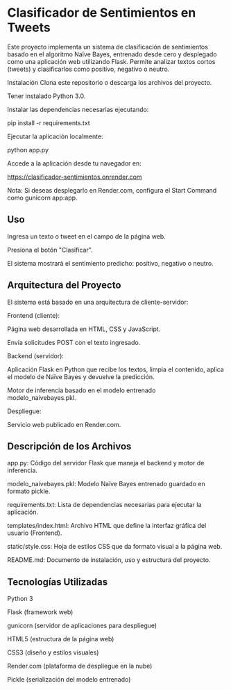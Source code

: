 # Clasificador de Sentimientos en Tweets
Este proyecto implementa un sistema de clasificación de sentimientos basado en el algoritmo Naïve Bayes, entrenado desde cero y desplegado como una aplicación web utilizando Flask. Permite analizar textos cortos (tweets) y clasificarlos como positivo, negativo o neutro.

Instalación
Clona este repositorio o descarga los archivos del proyecto.

Tener instalado Python 3.0.

Instalar las dependencias necesarias ejecutando:

pip install -r requirements.txt

Ejecutar la aplicación localmente:

python app.py

Accede a la aplicación desde tu navegador en:

https://clasificador-sentimientos.onrender.com

Nota: Si deseas desplegarlo en Render.com, configura el Start Command como gunicorn app:app.

## Uso
Ingresa un texto o tweet en el campo de la página web.

Presiona el botón "Clasificar".

El sistema mostrará el sentimiento predicho: positivo, negativo o neutro.

## Arquitectura del Proyecto
El sistema está basado en una arquitectura de cliente-servidor:

Frontend (cliente):

Página web desarrollada en HTML, CSS y JavaScript.

Envía solicitudes POST con el texto ingresado.

Backend (servidor):

Aplicación Flask en Python que recibe los textos, limpia el contenido, aplica el modelo de Naïve Bayes y devuelve la predicción.

Motor de inferencia basado en el modelo entrenado modelo_naivebayes.pkl.

Despliegue:

Servicio web publicado en Render.com.

## Descripción de los Archivos
app.py: Código del servidor Flask que maneja el backend y motor de inferencia.

modelo_naivebayes.pkl: Modelo Naïve Bayes entrenado guardado en formato pickle.

requirements.txt: Lista de dependencias necesarias para ejecutar la aplicación.

templates/index.html: Archivo HTML que define la interfaz gráfica del usuario (Frontend).

static/style.css: Hoja de estilos CSS que da formato visual a la página web.

README.md: Documento de instalación, uso y estructura del proyecto.

## Tecnologías Utilizadas
Python 3

Flask (framework web)

gunicorn (servidor de aplicaciones para despliegue)

HTML5 (estructura de la página web)

CSS3 (diseño y estilos visuales)

Render.com (plataforma de despliegue en la nube)

Pickle (serialización del modelo entrenado)
